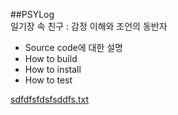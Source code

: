 ##PSYLog <br>
  일기장 속 친구 : 감정 이해와 조언의 동반자

- Source code에 대한 설명
- How to build
- How to install
- How to test


[sdfdfsfdsfsddfs.txt](https://github.com/user-attachments/files/15880057/sdfdfsfdsfsddfs.txt)
